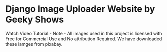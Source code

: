 # Django Image Uploader Website by Geeky Shows 
Watch Video Tutorial:-
 Note - All images used in this project is licensed with Free for Commercial Use and No attribution Required. We have downloaded these iamges from pixabay. 
 
